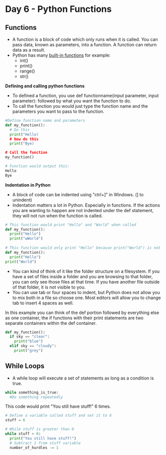 # Day 6 - Python Functions


## Functions
- A function is a block of code which only runs when it is called. You can pass data, known as parameters, into a function. A function can return data as a result.
- Python has many [built-in functions](https://docs.python.org/3/library/functions.html) for example:
  + int()
  + print()
  + range()
  + str()

**Defining and calling python functions**
- To defined a function, you use def functionname(input parameter, input parameter): followed by what you want the function to do.
- To call the function you would just type the function name and the parameters you want to pass to the function.

```python
#Define function name and parameters
def my_function():
  # Do this
  print("Hello)
  # Now do this
  print("Bye)

# Call the function
my_function()

# Function would output this:
Hello
Bye
```
**Indentation in Python**
- A block of code can be indented using "ctrl+]" in Windows. (] to unindent) 
- Indentation matters a lot in Python. Especially in functions. If the actions you are wanting to happen are not indented under the def statement, they will not run when the function is called.

```python
# This function would print "Hello" and "World" when called
def my_function():
  print("Hello")
  print("wWorld")
  
# This function would only print "Hello" because print("World") is not indented and therefore is OUTSIDE of the function
def my_function():
  print("Hello")
print("World")
```
- You can kind of think of it like the folder structure on a filesystem. If you have a set of files inside a folder and you are browsing to that folder, you can only see those files at that time. If you have another file outside of that folder, it is not visible to you. 
- You can use tab or four spaces to indent, but Python does not allow you to mix both in a file so choose one. Most editors will allow you to change tab to insert 4 spaces as well.

In this example you can think of the def portion followed by everything else as one container, the if functions with their print statements are two separate containers within the def container.
```python
def my_function():
  if sky == "clear":
    print("blue")
  elif sky == "cloudy":
    print("grey")
```

## While Loops
- A while loop will execute a set of statements as long as a condition is true.
```python
while something_is_true:
  #Do something repeatedly
```
This code would print "You still have stuff!" 6 times.
```python
# Define a variable called stuff and set it to 6
stuff = 6

# While stuff is greater than 0
while stuff > 0:
  print("You still have stuff!")
  # Subtract 1 from stuff variable
  number_of_hurdles -= 1
```

  
